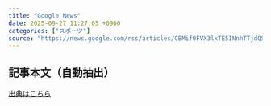 ```yaml
---
title: "Google News"
date: 2025-09-27 11:27:05 +0900
categories: ["スポーツ"]
source: "https://news.google.com/rss/articles/CBMif0FVX3lxTE5INnhTTjdQSjU4UHoxRHo5a3A1amN6a2RiRlZOaUlWZ2h6bjZRbWZSV1RsWnJ3bXlwSjhGajBfa3kxc3lkdlV0Xzk5ZUdZdHBXV3N0RnVWT0l6MktGNlVWRkI5dmNJQVhYVU5BN1MwSnFTV0RqSF8wZ1dmTllUMTQ?oc=5"
---
```


## 記事本文（自動抽出）
<body class="y0K44d EA71Tc" id="readabilityBody"></body>

[出典はこちら](https://news.google.com/rss/articles/CBMif0FVX3lxTE5INnhTTjdQSjU4UHoxRHo5a3A1amN6a2RiRlZOaUlWZ2h6bjZRbWZSV1RsWnJ3bXlwSjhGajBfa3kxc3lkdlV0Xzk5ZUdZdHBXV3N0RnVWT0l6MktGNlVWRkI5dmNJQVhYVU5BN1MwSnFTV0RqSF8wZ1dmTllUMTQ?oc=5)
